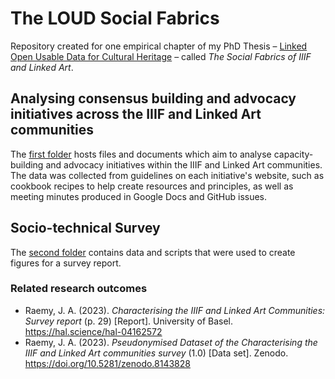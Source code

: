 # The LOUD Social Fabrics

Repository created for one empirical chapter of my PhD Thesis – [Linked Open Usable Data for Cultural Heritage](https://phd.julsraemy.ch) – called _The Social Fabrics of IIIF and Linked Art_. 

## Analysing consensus building and advocacy initiatives across the IIIF and Linked Art communities

The [first folder](01_consensus-advocacy) hosts files and documents which aim  to analyse capacity-building and advocacy initiatives within the IIIF and Linked Art communities. The data was collected from guidelines on each initiative's website, such as cookbook recipes to help create resources and principles, as well as meeting minutes produced in Google Docs and GitHub issues.

## Socio-technical Survey

The [second folder](02_survey) contains data and scripts that were used to create figures for a survey report.

### Related research outcomes

- Raemy, J. A. (2023). _Characterising the IIIF and Linked Art Communities: Survey report_ (p. 29) [Report]. University of Basel. https://hal.science/hal-04162572
- Raemy, J. A. (2023). _Pseudonymised Dataset of the Characterising the IIIF and Linked Art communities survey_ (1.0) [Data set]. Zenodo. https://doi.org/10.5281/zenodo.8143828
